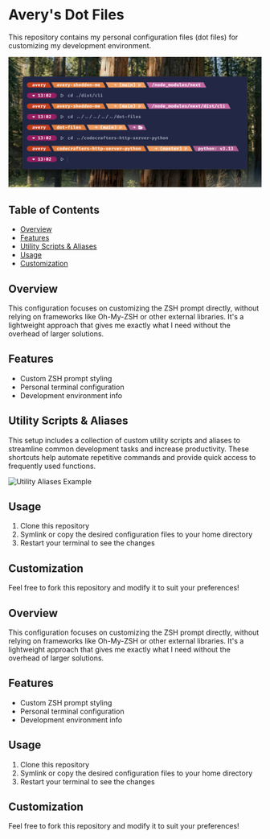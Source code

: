 # Avery's Dot Files

This repository contains my personal configuration files (dot files) for customizing my development environment.

![Terminal Preview](preview.png)

## Table of Contents

- [Overview](#overview)
- [Features](#features)
- [Utility Scripts & Aliases](#utility-scripts--aliases)
- [Usage](#usage)
- [Customization](#customization)

## Overview

This configuration focuses on customizing the ZSH prompt directly, without relying on frameworks like Oh-My-ZSH or other external libraries. It's a lightweight approach that gives me exactly what I need without the overhead of larger solutions.

## Features

- Custom ZSH prompt styling
- Personal terminal configuration
- Development environment info

## Utility Scripts & Aliases

This setup includes a collection of custom utility scripts and aliases to streamline common development tasks and increase productivity. These shortcuts help automate repetitive commands and provide quick access to frequently used functions.

![Utility Aliases Example](alias_exmple_util.png)

## Usage

1. Clone this repository
2. Symlink or copy the desired configuration files to your home directory
3. Restart your terminal to see the changes

## Customization

Feel free to fork this repository and modify it to suit your preferences!

## Overview

This configuration focuses on customizing the ZSH prompt directly, without relying on frameworks like Oh-My-ZSH or other external libraries. It's a lightweight approach that gives me exactly what I need without the overhead of larger solutions.

## Features

- Custom ZSH prompt styling
- Personal terminal configuration
- Development environment info

## Usage

1. Clone this repository
2. Symlink or copy the desired configuration files to your home directory
3. Restart your terminal to see the changes

## Customization

Feel free to fork this repository and modify it to suit your preferences!
